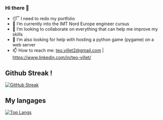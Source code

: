 ### Hi there 👋

- 😴 I need to redo my portfolio 
- 🌱 I’m currently into the IMT Nord Europe engineer cursus
- 👯 I’m looking to collaborate on everything that can help me improve my skills
- 🤔 I’m also looking for help with hosting a python game (pygame) on a web server 
- 📫 How to reach me: teo.villet2@gmail.com | https://www.linkedin.com/in/teo-villet/

## Github Streak !
[![GitHub Streak](https://streak-stats.demolab.com/?user=teovlt)](https://git.io/streak-stats)

## My langages
[![Top Langs](https://github-readme-stats.vercel.app/api/top-langs/?username=teovlt&layout=compact)](https://github.com/anuraghazra/github-readme-stats)
